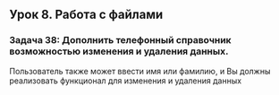 ## Урок 8. Работа с файлами

### Задача 38: Дополнить телефонный справочник возможностью изменения и удаления данных. 

Пользователь также может ввести имя или фамилию, и Вы должны реализовать функционал для изменения и удаления данных